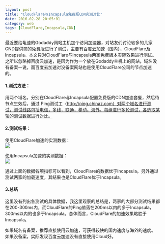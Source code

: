 ```yaml
---
layout: post
title: "CloudFlare与Incapsula免费版CDN实测对比"
date: 2016-02-28 20:05:01
category: web
tags: [CloudFlare,Incapsula,CDN]
---
```

最近要给龟速的Godaddy网站主机加个访问加速器，对站友们讨论较多的几家CND提供商的免费版进行了测试，主要有百度云加速（国内），CloudFlare及Incapsula。本文只对CloudFlare与Incapsula两家免费版本实际效果进行测试。之所以忽略掉百度云加速，是因为作为一个放在Godaddy主机上的网站，域名没有备案一说，而百度去加速对没备案网站也是使用CloudFlare公司的节点加速的。  
<!-- more -->

#### 1.测试方法：
用两个域名，分别在CloudFlare与Incapsula配置免费版的CDN加速套餐，然后待节点生效后，通过 Ping测试工（http://ping.chinaz.com）对两个域名进行测试，测试线路包括电信，多线，联通，移动，海外。每组进行多轮测试，各选取某轮的测试数据进行对比。  

#### 2.测试结果：
使用CloudFlare加速的实测数据：  
![](/assets/test_result_cloudflare.png)  

使用Incapsula加速的实测数据：  
![](/assets/test_reuslt_incapsula.png)  

通过上面的数据各项指标可以看到，CloudFlare的数据优于Incapsula。另外通过测试两家的加载速度，其结果也是CloudFlare优于Incapsula。  

#### 3.总结
这里没有列出各测试的具体数据，我这里观察的总结是，两家的大部分测试结果都在200-300ms内，而CloudFlare的Ping值落在200ms以内的多于Incapsula，300ms以内的也多于Incapsula。总体而言，CloudFlare的加速效果略胜于Incapsula。  

如果域名有备案，推荐直接使用云加速，可获得较快的国内速度与海外的速度。  
如果没备案，实际发现百度云加速没有直接使用Cloud好。   
